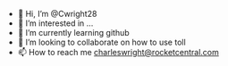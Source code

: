 - 👋 Hi, I’m @Cwright28
- 👀 I’m interested in ...
- 🌱 I’m currently learning github
- 💞️ I’m looking to collaborate on how to use toll 
- 📫 How to reach me charleswright@rocketcentral.com


<!---
Cwright28/Cwright28 is a ✨ special ✨ repository because its `README.md` (this file) appears on your GitHub profile.
You can click the Preview link to take a look at your changes.
--->
